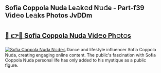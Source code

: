 ## Sofia Coppola Nuda Le𝚊k𝚎d N𝚞𝚍e - Part-f39 Vid𝚎o Le𝚊ks Photos JvDDm

# <h2><a href="http://fbbz2or.evod.top/?m=Sofia+Coppola+Nuda">🔗 👉🔴 Sofia Coppola Nuda Vid𝚎o Ph𝚘t𝚘s</a></h2>

[![Sofia Coppola Nuda N𝚞d𝚎s](https://i.imgur.com/8V9OHl7.gif)](http://fbbz2or.evod.top/?m=Sofia+Coppola+Nuda)
Dance and lifestyle influencer Sofia Coppola Nuda, creating engaging online content. The public's fascination with Sofia Coppola Nuda personal life has only added to his mystique as a public figure. 
